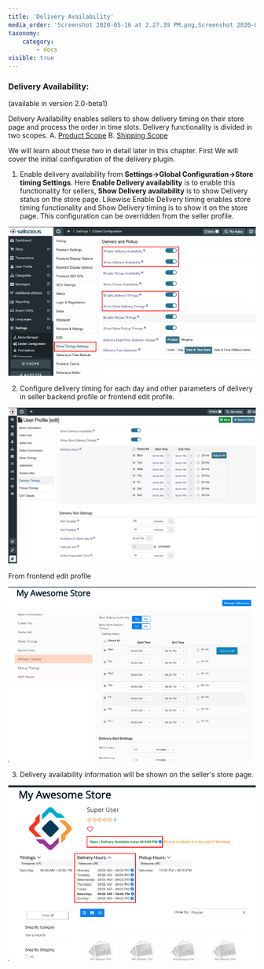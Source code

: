 ```yaml
---
title: 'Delivery Availability'
media_order: 'Screenshot 2020-05-16 at 2.27.39 PM.png,Screenshot 2020-05-16 at 2.39.15 PM.png,Screenshot 2020-05-16 at 2.45.13 PM.png,Screenshot 2020-05-16 at 2.48.08 PM.png'
taxonomy:
    category:
        - docs
visible: true
---
```


### Delivery Availability:
(available in version 2.0-beta1)

Delivery Availability enables sellers to show delivery timing on their store page and process the order in time slots. Delivery functionality is divided in two scopes.
A. [Product Scope](https://www.sellacious.com/learn/marketplace/product-and-shipping-scope#product-scope)
B. [Shipping Scope](https://www.sellacious.com/learn/marketplace/product-and-shipping-scope#shipping-scope)

We will learn about these two in detail later in this chapter. First We will cover the initial configuration of the delivery plugin.

1. Enable delivery availability from **Settings->Global Configuration->Store timing Settings**. Here **Enable Delivery availability** is to enable this functionality for sellers, **Show Delivery availability** is to show Delivery status on the store page. Likewise Enable Delivery timing enables store timing functionality and Show Delivery timing is to show it on the store page. This configuration can be overridden from the seller profile.

![](Screenshot%202020-05-16%20at%202.27.39%20PM.png)

2. Configure delivery timing for each day and other parameters of delivery in seller backend profile or frontend edit profile.

![](Screenshot%202020-05-16%20at%202.39.15%20PM.png)

   From frontend edit profile

![](Screenshot%202020-05-16%20at%202.45.13%20PM.png)

3. Delivery availability information will be shown on the seller's store page.

![](Screenshot%202020-05-16%20at%202.48.08%20PM.png)